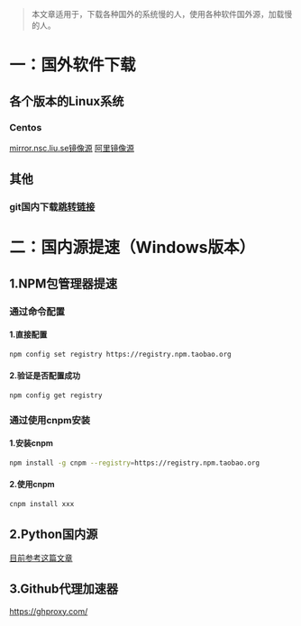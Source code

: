> 本文章适用于，下载各种国外的系统慢的人，使用各种软件国外源，加载慢的人。

# 一：国外软件下载
## 各个版本的Linux系统
### Centos
[mirror.nsc.liu.se镜像源](http://mirror.nsc.liu.se/CentOS/)
[阿里镜像源](http://mirrors.aliyun.com/centos/7.9.2009/isos/x86_64/)

## 其他
### git国内下载[跳转链接](https://registry.npmmirror.com/binary.html?path=git-for-windows/)
# 二：国内源提速（Windows版本）
## 1.NPM包管理器提速
### 通过命令配置
#### 1.直接配置

```bash
npm config set registry https://registry.npm.taobao.org
```

#### 2.验证是否配置成功
```bash
npm config get registry
```

### 通过使用cnpm安装
#### 1.安装cnpm

```bash
npm install -g cnpm --registry=https://registry.npm.taobao.org
```

#### 2.使用cnpm
```bash
cnpm install xxx
```
## 2.Python国内源
[目前参考这篇文章](https://www.cnblogs.com/sunnydou/p/5801760.html)

## 3.Github代理加速器
https://ghproxy.com/